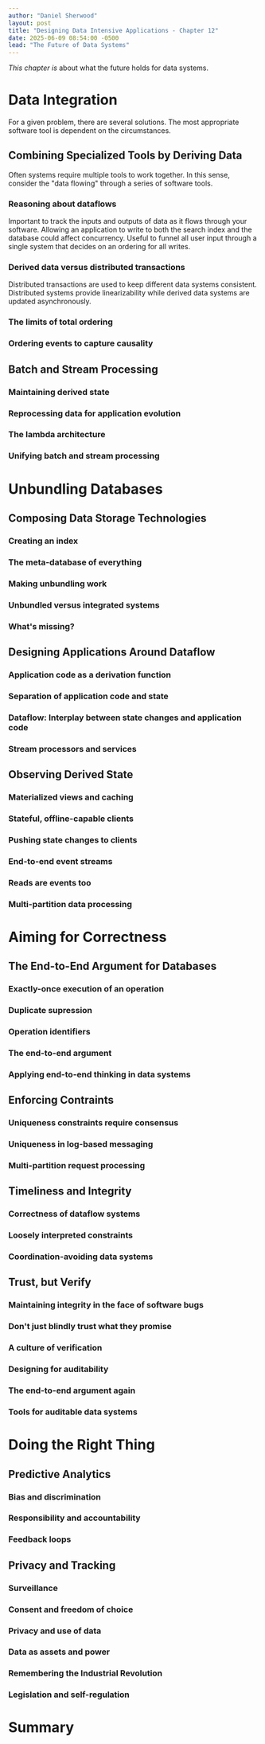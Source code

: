 ```yaml
---
author: "Daniel Sherwood"
layout: post
title: "Designing Data Intensive Applications - Chapter 12"
date: 2025-06-09 08:54:00 -0500
lead: "The Future of Data Systems"
---
```


*This chapter is* about what the future holds for data systems.

# Data Integration

For a given problem, there are several solutions. 
The most appropriate software tool is dependent on the circumstances.

## Combining Specialized Tools by Deriving Data

Often systems require multiple tools to work together. 
In this sense, consider the "data flowing" through a series of software tools. 

### Reasoning about dataflows

Important to track the inputs and outputs of data as it flows through your software. 
Allowing an application to write to both the search index and the database could affect concurrency.
Useful to funnel all user input through a single system that decides on an ordering for all writes. 

### Derived data versus distributed transactions

Distributed transactions are used to keep different data systems consistent. 
Distributed systems provide linearizability while derived data systems are updated asynchronously.

### The limits of total ordering



### Ordering events to capture causality

## Batch and Stream Processing

### Maintaining derived state

### Reprocessing data for application evolution 

### The lambda architecture

### Unifying batch and stream processing

# Unbundling Databases

## Composing Data Storage Technologies

### Creating an index

### The meta-database of everything

### Making unbundling work

### Unbundled versus integrated systems

### What's missing?

## Designing Applications Around Dataflow

### Application code as a derivation function 

### Separation of application code and state

### Dataflow: Interplay between state changes and application code

### Stream processors and services

## Observing Derived State

### Materialized views and caching

### Stateful, offline-capable clients

### Pushing state changes to clients

### End-to-end event streams

### Reads are events too

### Multi-partition data processing

# Aiming for Correctness

## The End-to-End Argument for Databases

### Exactly-once execution of an operation 

### Duplicate supression 

### Operation identifiers

### The end-to-end argument

### Applying end-to-end thinking in data systems

## Enforcing Contraints

### Uniqueness constraints require consensus

### Uniqueness in log-based messaging 

### Multi-partition request processing

## Timeliness and Integrity

### Correctness of dataflow systems

### Loosely interpreted constraints

### Coordination-avoiding data systems

## Trust, but Verify 

### Maintaining integrity in the face of software bugs

### Don't just blindly trust what they promise

### A culture of verification 

### Designing for auditability 

### The end-to-end argument again

### Tools for auditable data systems

# Doing the Right Thing

## Predictive Analytics

### Bias and discrimination 

### Responsibility and accountability 

### Feedback loops

## Privacy and Tracking

### Surveillance

### Consent and freedom of choice

### Privacy and use of data

### Data as assets and power 

### Remembering the Industrial Revolution 

### Legislation and self-regulation 

# Summary 
